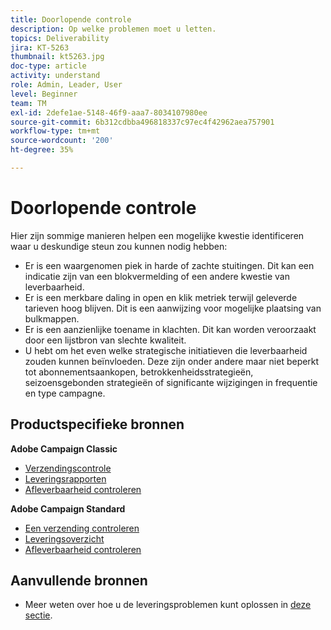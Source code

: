 ```yaml
---
title: Doorlopende controle
description: Op welke problemen moet u letten.
topics: Deliverability
jira: KT-5263
thumbnail: kt5263.jpg
doc-type: article
activity: understand
role: Admin, Leader, User
level: Beginner
team: TM
exl-id: 2defe1ae-5148-46f9-aaa7-8034107980ee
source-git-commit: 6b312cdbba496818337c97ec4f42962aea757901
workflow-type: tm+mt
source-wordcount: '200'
ht-degree: 35%

---
```


# Doorlopende controle

Hier zijn sommige manieren helpen een mogelijke kwestie identificeren waar u deskundige steun zou kunnen nodig hebben:

* Er is een waargenomen piek in harde of zachte stuitingen. Dit kan een indicatie zijn van een blokvermelding of een andere kwestie van leverbaarheid.
* Er is een merkbare daling in open en klik metriek terwijl geleverde tarieven hoog blijven. Dit is een aanwijzing voor mogelijke plaatsing van bulkmappen.
* Er is een aanzienlijke toename in klachten. Dit kan worden veroorzaakt door een lijstbron van slechte kwaliteit.
* U hebt om het even welke strategische initiatieven die leverbaarheid zouden kunnen beïnvloeden. Deze zijn onder andere maar niet beperkt tot abonnementsaankopen, betrokkenheidsstrategieën, seizoensgebonden strategieën of significante wijzigingen in frequentie en type campagne.

## Productspecifieke bronnen

**Adobe Campaign Classic**

* [Verzendingscontrole](https://experienceleague.adobe.com/docs/campaign-classic/using/sending-messages/monitoring-deliveries/about-delivery-monitoring.html?lang=nl)
* [Leveringsrapporten](https://experienceleague.adobe.com/docs/campaign-classic/using/reporting/reports-on-deliveries/delivery-reports.html?lang=nl)
* [Afleverbaarheid controleren](https://experienceleague.adobe.com/docs/campaign-classic/using/sending-messages/deliverability-management/monitoring-deliverability.html?lang=nl)

**Adobe Campaign Standard**

* [Een verzending controleren](https://experienceleague.adobe.com/docs/campaign-standard/using/testing-and-sending/monitoring-messages/monitoring-a-delivery.html?lang=nl)
* [Leveringsoverzicht](https://experienceleague.adobe.com/docs/campaign-standard/using/reporting/list-of-reports/delivery-summary.html)
* [Afleverbaarheid controleren](https://experienceleague.adobe.com/docs/campaign-standard/using/testing-and-sending/managing-deliverability/monitor-deliverability.html?lang=nl#testing-and-sending)

## Aanvullende bronnen

* Meer weten over hoe u de leveringsproblemen kunt oplossen in [deze sectie](/help/additional-resources/troubleshooting.md).
